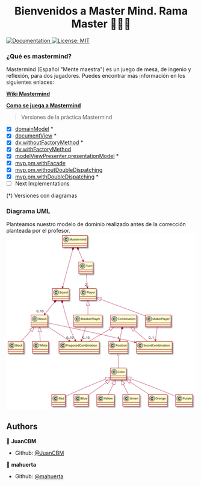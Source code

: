 <h1 align="center">Bienvenidos a Master Mind. Rama Master   👨🏻‍💻   </h1>
<p>
  <a href="/docs" target="_blank">
    <img alt="Documentation" src="https://img.shields.io/badge/documentation-yes-brightgreen.svg" />
  </a>
  <a href="#" target="_blank">
    <img alt="License: MIT" src="https://img.shields.io/badge/License-MIT-yellow.svg" />
  </a>
</p>

### ¿Qué es mastermind?

Mastermind (Español "Mente maestra") es un juego de mesa, de ingenio y reflexión, para dos jugadores.
Puedes encontrar más información en los siguientes enlaces:

**[Wiki Mastermind](https://en.wikipedia.org/wiki/Mastermind_(board_game))**

**[Como se juega a Mastermind](https://www.youtube.com/watch?v=2-hTeg2M6GQ)**

> Versiones de la práctica Mastermind
- [x] [domainModel](https://github.com/mahuerta/MasterMind/tree/domainModel) *
- [x] [documentView](https://github.com/mahuerta/MasterMind/tree/documentView) *
- [x] [dv.withoutFactoryMethod](https://github.com/mahuerta/MasterMind/tree/dv.withoutFactoryMethod) *
- [x] [dv.withFactoryMethod](https://github.com/mahuerta/MasterMind/tree/dv.withFactoryMethod)
- [x] [modelViewPresenter.presentationModel](https://github.com/mahuerta/MasterMind/tree/modelViewPresenter.presentationModel) *
- [x] [mvp.pm.withFacade](https://github.com/mahuerta/MasterMind/tree/mvp.pm.withFacade)
- [x] [mvp.pm.withoutDoubleDispatching](https://github.com/mahuerta/MasterMind/tree/mvp.pm.withoutDoubleDispatching)
- [x] [mvp.pm.withDoubleDispatching](https://github.com/mahuerta/MasterMind/tree/mvp.pm.withDoubleDispatching) *
- [ ] Next Implementations

(*) Versiones con diagramas
 
### Diagrama UML
Planteamos nuestro modelo de dominio realizado antes de la corrección planteada por el profesor.
![ModeloDeDominio](docs/images/ModeloDeDominio.svg)

## Authors

👤 **JuanCBM**
* Github: [@JuanCBM](https://github.com/JuanCBM)

👤 **mahuerta**
* Github: [@mahuerta](https://github.com/mahuerta)
